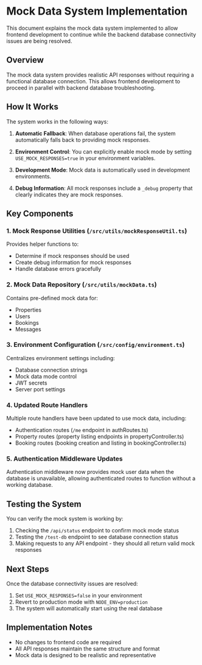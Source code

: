 # Mock Data System Implementation

This document explains the mock data system implemented to allow frontend development to continue while the backend database connectivity issues are being resolved.

## Overview

The mock data system provides realistic API responses without requiring a functional database connection. This allows frontend development to proceed in parallel with backend database troubleshooting.

## How It Works

The system works in the following ways:

1. **Automatic Fallback**: When database operations fail, the system automatically falls back to providing mock responses.

2. **Environment Control**: You can explicitly enable mock mode by setting `USE_MOCK_RESPONSES=true` in your environment variables.

3. **Development Mode**: Mock data is automatically used in development environments.

4. **Debug Information**: All mock responses include a `_debug` property that clearly indicates they are mock responses.

## Key Components

### 1. Mock Response Utilities (`/src/utils/mockResponseUtil.ts`)

Provides helper functions to:
- Determine if mock responses should be used
- Create debug information for mock responses
- Handle database errors gracefully

### 2. Mock Data Repository (`/src/utils/mockData.ts`)

Contains pre-defined mock data for:
- Properties
- Users
- Bookings
- Messages

### 3. Environment Configuration (`/src/config/environment.ts`)

Centralizes environment settings including:
- Database connection strings
- Mock data mode control
- JWT secrets
- Server port settings

### 4. Updated Route Handlers

Multiple route handlers have been updated to use mock data, including:
- Authentication routes (`/me` endpoint in authRoutes.ts)
- Property routes (property listing endpoints in propertyController.ts)
- Booking routes (booking creation and listing in bookingController.ts)

### 5. Authentication Middleware Updates

Authentication middleware now provides mock user data when the database is unavailable, allowing authenticated routes to function without a working database.

## Testing the System

You can verify the mock system is working by:

1. Checking the `/api/status` endpoint to confirm mock mode status
2. Testing the `/test-db` endpoint to see database connection status
3. Making requests to any API endpoint - they should all return valid mock responses

## Next Steps

Once the database connectivity issues are resolved:

1. Set `USE_MOCK_RESPONSES=false` in your environment
2. Revert to production mode with `NODE_ENV=production`
3. The system will automatically start using the real database

## Implementation Notes

- No changes to frontend code are required
- All API responses maintain the same structure and format
- Mock data is designed to be realistic and representative
